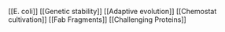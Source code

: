 [[E. coli]]
[[Genetic stability]]
[[Adaptive evolution]]
[[Chemostat cultivation]]
[[Fab Fragments]]
[[Challenging Proteins]]
